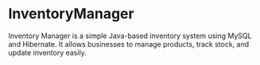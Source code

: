 # InventoryManager
Inventory Manager is a simple Java-based inventory system using MySQL and Hibernate. It allows businesses to manage products, track stock, and update inventory easily.
